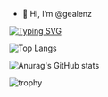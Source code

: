 - 👋 Hi, I’m @gealenz

<!---
gealenz/gealenz is a ✨ special ✨ repository because its `README.md` (this file) appears on your GitHub profile.
You can click the Preview link to take a look at your changes.
--->

[![Typing SVG](https://readme-typing-svg.herokuapp.com?font=Fira+Code&pause=1000&color=13F705&center=false%C2%A0%E5%81%87&vCenter=false%C2%A0%E5%81%87&repeat=true%C2%A0%E7%9C%9F&random=false%C2%A0%E5%81%87&width=435&lines=%E7%8B%AC%E5%B8%9C%E5%85%A5%E6%B8%8A%E6%B7%B1%E6%9C%AA%E7%9F%A5%EF%BC%8C%E8%BA%AB%E4%BC%BC%E6%B5%AE%E8%90%8D%E5%91%BD%E9%9A%BE%E6%8C%81%E3%80%82;%E5%8D%83%E5%B7%9E%E7%9A%86%E6%9C%9D%E5%BD%92%E6%B5%B7%E5%A4%84%EF%BC%8C%E4%B8%80%E8%8B%87%E9%9D%92%E6%8B%A8%E6%88%8F%E6%B5%AA%E5%B7%85%E3%80%82;%E6%83%8A%E9%B8%BF%E5%9B%9B%E6%95%A3%E9%B1%BC%E9%80%83%E5%B0%BD%EF%BC%8C%E5%94%AF%E6%9C%89%E6%AE%8B%E5%B8%86%E5%82%B2%E6%AD%A4%E9%97%B4%E3%80%82;%E5%BE%85%E5%88%B0%E5%A4%A9%E5%BC%80%E4%BA%91%E9%9B%BE%E6%95%A3%EF%BC%8C%E8%B4%9F%E6%89%8B%E7%9B%B4%E6%9C%9B%E7%AC%91%E8%8B%8D%E5%A4%A9%EF%BC%81)](https://git.io/typing-svg)

![Top Langs](https://github-readme-stats.vercel.app/api/top-langs/?username=gealenz&layout=compact&theme=blue-green)

![Anurag's GitHub stats](https://github-readme-stats.vercel.app/api?username=gealenz&theme=blue-green&show_icons=true)

![trophy](https://github-profile-trophy.vercel.app/?username=gealenz&theme=matrix)




